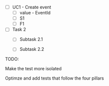 - [ ] UC1 - Create event
    - [ ] value - EventId
    - [ ] S1
    - [ ] F1
- [ ] Task 2
    - [ ] Subtask 2.1
    - [ ] Subtask 2.2


TODO:

Make the test more isolated

Optimze and add tests that follow the four pillars
